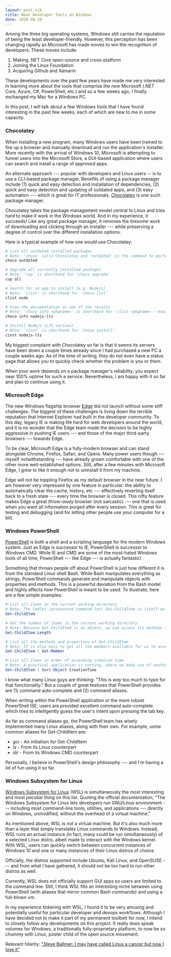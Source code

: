 ```yaml
---
layout: post.njk
title: Neat Developer Tools on Windows
date: 2018-08-20
---
```


Among the three big operating systems, Windows still carries the reputation of being the least developer-friendly. However, this perception has been changing rapidly as Microsoft has made moves to win the recognition of developers. These moves include:

1. Making .NET Core open-source and cross-platform
2. Joining the Linux Foundation
3. Acquiring Github and Xamarin

These developments over the past few years have made me very interested in learning more about the tools that comprise the *new* Microsoft (.NET Core, Azure, C#, PowerShell, etc.) and so a few weeks ago, I finally exchanged my Mac for a Windows PC.

In this post, I will talk about a few Windows tools that I have found interesting in the past few weeks, each of which are new to me in some capacity.

### Chocolatey

When installing a new program, many Windows users have been trained to fire up a browser and manually download and run the application's installer. More recently with the arrival of Windows 10, Microsoft is attempting to funnel users into the Microsoft Store, a GUI-based application where users can search and install a range of *approved* apps.

An alternate approach --- popular with developers and Linux users -- is to use a CLI-based package manager. Benefits of using a package manager include (1) quick and easy detection and installation of dependencies, (2) quick and easy detection and updating of outdated apps, and (3) easy automation --- which is great for IT professionals. [Chocolatey](https://chocolatey.org/) is one such package manager.

Chocolatey takes the package management model central to Linux and tries hard to make it work in the Windows world. And in my experience, it succeeds! Like any great package manager, it removes the tiresome work of downloading and clicking through an installer --- while preserving a degree of control over the different installation options.

Here is a typical example of how one would use Chocolatey:

```powershell
# List all outdated installed packages
# Note: 'choco' calls Chocolatey and 'outdated' is the command to perform
choco outdated

# Upgrade all currently installed packages
# Note: 'cup' is shorthand for 'choco upgrade'
cup all

# Search for an app to install (e.g. Nodejs)
# Note: 'clist' is shorthand for 'choco list'
clist node

# View the documentation on one of the results
# Note: 'choco info <pkgname>' is shorthand for 'clist <pkgname> --exact --verbose'
choco info nodejs-lts

# Install Nodejs (LTS version)
# Note: 'cinst' is shorthand for 'choco install'
cinst nodejs-lts
```

My biggest complaint with Chocolatey so far is that it seems its servers have been down a couple times already since I had purchased a new PC a couple weeks ago. As of the time of writing, they do not even have a status page that allows you to quickly check whether the problem is you or them.

When your work depends on a package manager's reliability, you expect near 100% uptime for such a service. Nevertheless, I am happy with it so far and plan to continue using it.

### Microsoft Edge

The new Windows flagship browser [Edge](https://www.microsoft.com/en-us/windows/microsoft-edge) did not launch without some stiff challenges. The biggest of these challenges is living down the terrible reputation that Internet Explorer had built in the developer community. To this day, legacy IE is making life hard for web developers around the world, and it is no wonder that the Edge team made the decision to be highly aggressive in pushing IE users --- and those of the major third-party browsers --- towards Edge.

To be clear, Microsoft Edge is a fully-modern browser and can stand alongside Chrome, Firefox, Safari, and Opera. Many power users though --- myself notwithstanding --- have already grown comfortable with one of the other more well-established options. Still, after a few minutes with Microsoft Edge, I grew to like it enough not to uninstall it from my machine.

Edge will not be toppling Firefox as my default browser in the near future. I am however very impressed by one feature in particular: the ability to automatically clear the cache, history, etc --- effectively reverting itself back to a fresh state --- every time the browser is closed. This nifty feature makes Edge a great *throw-away* browser (not sarcastic) --- one that is used when you want all information purged after every session. This is great for testing and debugging (and for letting other people use your computer for a bit).

### Windows PowerShell

[PowerShell](https://docs.microsoft.com/en-us/powershell/) is both a shell and a scripting language for the modern Windows system. Just as Edge is successor to IE, PowerShell is successor to Windows CMD. While IE and CMD are some of the most-hated Windows tools of all time, PowerShell --- like Edge --- is actually fantastic!

Something that throws people off about PowerShell is just how different it is from the standard Linux shell Bash. While Bash manipulates everything as strings, PowerShell commands generate and manipulate objects with properties and methods. This is a powerful deviation from the Bash model and highly affects how PowerShell is meant to be used. To illustrate, here are a few simple examples:

```powershell
# List all items in the current working directory
# Note: The Cmdlet (pronounced command-let) Get-ChildItem is itself an object with members
Get-ChildItem

# Get the number of items in the current working directory
# Note: Because Get-ChildItem is an object, we can access its methods and properties with ease
Get-ChildItem.Length

# List all the methods and properties of Get-ChildItem
# Note: It is also easy to get all the members available for us to access
Get-ChildItem | Get-Member

# List all items in order of ascending creation time
# Note: A practical application is sorting, where we make use of another Cmdlet Sort-Object
Get-ChildItem | Sort-Object CreationTime
```

I know what many Linux guys are thinking: "This is *way* too much to type for that functionality." But a couple of great features that PowerShell provides are (1) command auto-complete and (2) command aliases.

When writing within the PowerShell application or the more robust PowerShell ISE, users are provided excellent command auto-complete which tries to intelligently guess the user's intent upon pressing the tab key.

As far as command aliases go, the PowerShell team has wisely implemented many Linux aliases, along with their own. For example, some common aliases for Get-ChildItem are:

- *gci* - An initialism for Get-ChildItem
- *ls* - From its Linux counterpart
- *dir* - From its Windows CMD counterpart

Personally, I believe in PowerShell's design philosophy --- and I'm having a lot of fun using it so far.

### Windows Subsystem for Linux

[Windows Subsystem for Linux](https://docs.microsoft.com/en-us/windows/wsl/about) (WSL) is simultaneously the most interesting and most peculiar thing on this list. Quoting the official documentation, "The Windows Subsystem for Linux lets developers run GNU/Linux environment --- including most command-line tools, utilities, and applications --- directly on Windows, unmodified, without the overhead of a virtual machine."

As mentioned above, WSL is *not* a virtual machine. But it's also much more than a layer that simply translates Linux commands to Windows. Instead, WSL runs an actual instance (in fact, many could be run simultaneously) of a selected Linux distro, albeit made to interact with the Windows kernel. With WSL, users can quickly switch between concurrent instances of Windows 10 and one or many instances of their Linux distros of choice.

Officially, the distros supported include Ubuntu, Kali Linux, and OpenSUSE --- and from what I have gathered, it should not be too hard to run other distros as well.

Currently, WSL does not officially support GUI apps so users are limited to the command line. Still, I think WSL fills an interesting niche between using PowerShell (with aliases that mirror common Bash commands) and using a full-blown vm.

In my experience tinkering with WSL, I found it to be very amusing and potentially useful for particular developer and devops workflows. Although I have decided not to make it part of my permanent toolbelt for now, I intend to closely follow any developments on this project. It really does speak volumes for Windows, a traditionally fully-proprietary platform, to now be so chummy with Linux, poster child of the open source movement.

Relevant hilarity: ["Steve Ballmer: I may have called Linux a cancer but now I love it"](https://www.zdnet.com/article/ballmer-i-may-have-called-linux-a-cancer-but-now-i-love-it/)